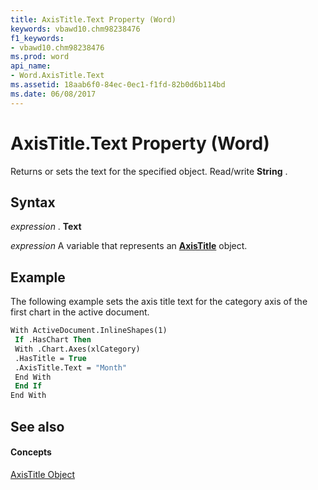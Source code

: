 ```yaml
---
title: AxisTitle.Text Property (Word)
keywords: vbawd10.chm98238476
f1_keywords:
- vbawd10.chm98238476
ms.prod: word
api_name:
- Word.AxisTitle.Text
ms.assetid: 18aab6f0-84ec-0ec1-f1fd-82b0d6b114bd
ms.date: 06/08/2017
---
```



# AxisTitle.Text Property (Word)

Returns or sets the text for the specified object. Read/write  **String** .


## Syntax

 _expression_ . **Text**

 _expression_ A variable that represents an **[AxisTitle](Word.AxisTitle.md)** object.


## Example

The following example sets the axis title text for the category axis of the first chart in the active document.


```vb
With ActiveDocument.InlineShapes(1) 
 If .HasChart Then 
 With .Chart.Axes(xlCategory) 
 .HasTitle = True 
 .AxisTitle.Text = "Month" 
 End With 
 End If 
End With
```


## See also


#### Concepts


[AxisTitle Object](Word.AxisTitle.md)

